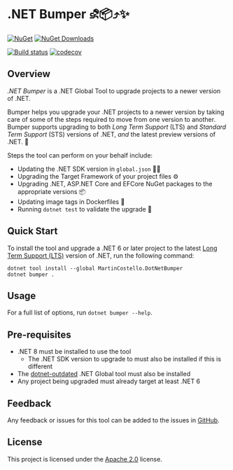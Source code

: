 # .NET Bumper ⛐📦⤴️✨

[![NuGet][package-badge-version]][package-download]
[![NuGet Downloads][package-badge-downloads]][package-download]

[![Build status][build-badge]][build-status]
[![codecov][coverage-badge]][coverage-report]

## Overview

_.NET Bumper_ is a .NET Global Tool to upgrade projects to a newer version of .NET.

Bumper helps you upgrade your .NET projects to a newer version by taking
care of some of the steps required to move from one version to another. Bumper supports
upgrading to both _Long Term Support_ (LTS) and _Standard Term Support_ (STS) versions
of .NET, _and_ the latest preview versions of .NET. 🚀

Steps the tool can perform on your behalf include:

- Updating the .NET SDK version in `global.json` 🧑‍💻
- Upgrading the Target Framework of your project files ⚙️
- Upgrading .NET, ASP.NET Core and EFCore NuGet packages to the appropriate versions 📦
- Updating image tags in Dockerfiles 🐳
- Running `dotnet test` to validate the upgrade 🧪

## Quick Start

To install the tool and upgrade a .NET 6 or later project to the latest
[Long Term Support (LTS)][lts] version of .NET, run the following command:

```console
dotnet tool install --global MartinCostello.DotNetBumper
dotnet bumper .
```

## Usage

For a full list of options, run `dotnet bumper --help`.

## Pre-requisites

- .NET 8 must be installed to use the tool
  - The .NET SDK version to upgrade to must also be installed if this is different
- The [dotnet-outdated][dotnet-outdated] .NET Global tool must also be installed
- Any project being upgraded must already target at least .NET 6

## Feedback

Any feedback or issues for this tool can be added to the issues in [GitHub][issues].

## License

This project is licensed under the [Apache 2.0][license] license.

[build-badge]: https://github.com/martincostello/dotnet-bumper/actions/workflows/build.yml/badge.svg?branch=main&event=push
[build-status]: https://github.com/martincostello/dotnet-bumper/actions?query=workflow%3Abuild+branch%3Amain+event%3Apush "Continuous Integration for this project"
[coverage-badge]: https://codecov.io/gh/martincostello/dotnet-bumper/branch/main/graph/badge.svg
[coverage-report]: https://codecov.io/gh/martincostello/dotnet-bumper "Code coverage report for this project"
[dotnet-outdated]: https://github.com/dotnet-outdated/dotnet-outdated "dotnet-outdated"
[issues]: https://github.com/martincostello/dotnet-bumper/issues "Issues for this project on GitHub.com"
[license]: https://www.apache.org/licenses/LICENSE-2.0.txt "The Apache 2.0 license"
[lts]: https://dotnet.microsoft.com/en-us/platform/support/policy/dotnet-core ".NET and .NET Core Support Policy"
[package-badge-downloads]: https://img.shields.io/nuget/dt/MartinCostello.DotNetBumper?logo=nuget&label=Downloads&color=blue
[package-badge-version]: https://img.shields.io/nuget/v/MartinCostello.DotNetBumper?logo=nuget&label=Latest&color=blue
[package-download]: https://www.nuget.org/packages/MartinCostello.DotNetBumper "Download dotnet-bumper from NuGet"
